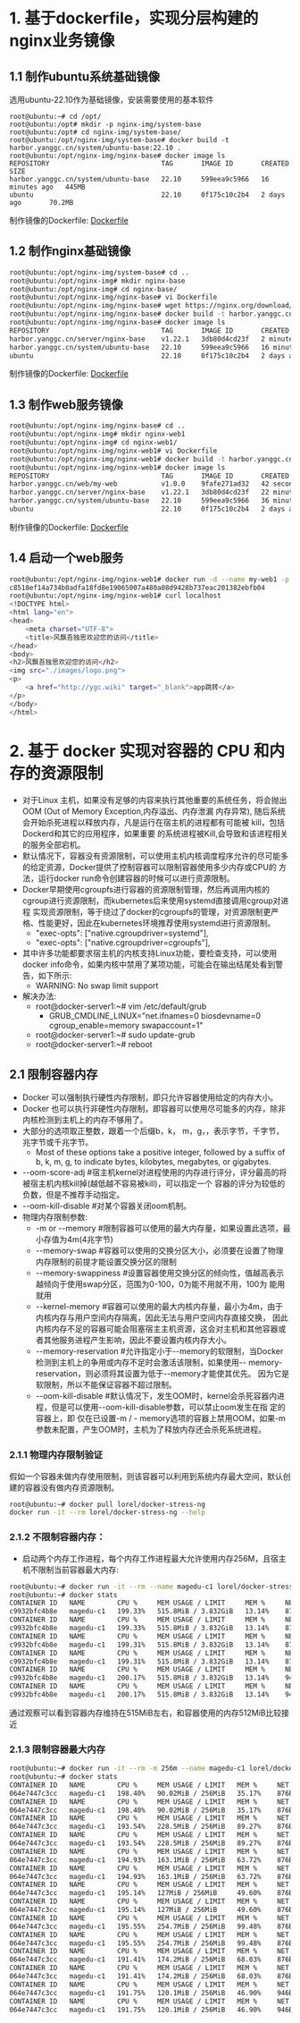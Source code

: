 # 1. 基于dockerfile，实现分层构建的nginx业务镜像 
## 1.1 制作ubuntu系统基础镜像
选用ubuntu-22.10作为基础镜像，安装需要使用的基本软件
```
root@ubuntu:~# cd /opt/
root@ubuntu:/opt# mkdir -p nginx-img/system-base
root@ubuntu:/opt# cd nginx-img/system-base/
root@ubuntu:/opt/nginx-img/system-base# docker build -t harbor.yanggc.cn/system/ubuntu-base:22.10 .
root@ubuntu:/opt/nginx-img/nginx-base# docker image ls
REPOSITORY                            TAG       IMAGE ID       CREATED          SIZE
harbor.yanggc.cn/system/ubuntu-base   22.10     599eea9c5966   16 minutes ago   445MB
ubuntu                                22.10     0f175c10c2b4   2 days ago       70.2MB
```
制作镜像的Dockerfile:
[Dockerfile](dockerfiles/system-base)

## 1.2 制作nginx基础镜像
```bash
root@ubuntu:/opt/nginx-img/system-base# cd ..
root@ubuntu:/opt/nginx-img# mkdir nginx-base
root@ubuntu:/opt/nginx-img# cd nginx-base/
root@ubuntu:/opt/nginx-img/nginx-base# vi Dockerfile
root@ubuntu:/opt/nginx-img/nginx-base# wget https://nginx.org/download/nginx-1.22.1.tar.gz
root@ubuntu:/opt/nginx-img/nginx-base# docker build -t harbor.yanggc.cn/server/nginx-base:v1.22.1 .
root@ubuntu:/opt/nginx-img/nginx-base# docker image ls
REPOSITORY                            TAG       IMAGE ID       CREATED          SIZE
harbor.yanggc.cn/server/nginx-base    v1.22.1   3db80d4cd23f   2 minutes ago    469MB
harbor.yanggc.cn/system/ubuntu-base   22.10     599eea9c5966   16 minutes ago   445MB
ubuntu                                22.10     0f175c10c2b4   2 days ago       70.2MB
```
制作镜像的Dockerfile:
[Dockerfile](dockerfiles/nginx-base)

## 1.3 制作web服务镜像
```bash
root@ubuntu:/opt/nginx-img/nginx-base# cd ..
root@ubuntu:/opt/nginx-img# mkdir nginx-web1
root@ubuntu:/opt/nginx-img# cd nginx-web1/
root@ubuntu:/opt/nginx-img/nginx-web1# vi Dockerfile
root@ubuntu:/opt/nginx-img/nginx-web1# docker build -t harbor.yanggc.cn/web/my-web:v1.0.0 .
root@ubuntu:/opt/nginx-img/nginx-web1# docker image ls
REPOSITORY                            TAG       IMAGE ID       CREATED          SIZE
harbor.yanggc.cn/web/my-web           v1.0.0    9fafe271ad32   42 seconds ago   474MB
harbor.yanggc.cn/server/nginx-base    v1.22.1   3db80d4cd23f   22 minutes ago   469MB
harbor.yanggc.cn/system/ubuntu-base   22.10     599eea9c5966   36 minutes ago   445MB
ubuntu                                22.10     0f175c10c2b4   2 days ago       70.2MB
```
制作镜像的Dockerfile:
[Dockerfile](dockerfiles/my-web)

## 1.4 启动一个web服务
```bash
root@ubuntu:/opt/nginx-img/nginx-web1# docker run -d --name my-web1 -p 80:80 harbor.yanggc.cn/web/my-web:v1.0.0
c8518ef14a734b0adfa18fd8e19065007a480a08d9428b737eac201382ebfb04
root@ubuntu:/opt/nginx-img/nginx-web1# curl localhost
<!DOCTYPE html>
<html lang="en">
<head>
    <meta charset="UTF-8">
    <title>风飘吾独思欢迎您的访问</title>
</head>
<body>
<h2>风飘吾独思欢迎您的访问</h2>
<img src="./images/logo.png">
<p>
    <a href="http://ygc.wiki" target="_blank">app跳转</a>
</p>
</body>
</html>
```
# 2. 基于 docker 实现对容器的 CPU 和内存的资源限制
* 对于Linux 主机，如果没有足够的内容来执行其他重要的系统任务，将会抛出 OOM (Out of Memory Exception,内存溢出、内存泄漏 内存异常), 随后系统会开始杀死进程以释放内存，凡是运行在宿主机的进程都有可能被 kill，包括Dockerd和其它的应用程序，如果重要 的系统进程被Kill,会导致和该进程相关的服务全部宕机。
* 默认情况下，容器没有资源限制，可以使用主机内核调度程序允许的尽可能多的给定资源，Docker提供了控制容器可以限制容器使用多少内存或CPU的 方法，运行docker run命令创建容器的时候可以进行资源限制。
* Docker早期使用cgroupfs进行容器的资源限制管理，然后再调用内核的cgroup进行资源限制，而kubernetes后来使用systemd直接调用cgroup对进程 实现资源限制，等于绕过了docker的cgroupfs的管理，对资源限制更严格、性能更好，因此在kubernetes环境推荐使用systemd进行资源限制。
  * "exec-opts": ["native.cgroupdriver=systemd"],
  * "exec-opts": ["native.cgroupdriver=cgroupfs"],
* 其中许多功能都要求宿主机的内核支持Linux功能，要检查支持，可以使用docker info命令，如果内核中禁用了某项功能，可能会在输出结尾处看到警 告，如下所示:
  * WARNING: No swap limit support
* 解决办法:
  * root@docker-server1:~# vim /etc/default/grub
    * GRUB_CMDLINE_LINUX="net.ifnames=0 biosdevname=0 cgroup_enable=memory swapaccount=1"
  * root@docker-server1:~# sudo update-grub
  * root@docker-server1:~# reboot

## 2.1 限制容器内存
* Docker 可以强制执行硬性内存限制，即只允许容器使用给定的内存大小。
* Docker 也可以执行非硬性内存限制，即容器可以使用尽可能多的内存，除非内核检测到主机上的内存不够用了。
* 大部分的选项取正整数，跟着一个后缀b，k， m，g，，表示字节，千字节，兆字节或千兆字节。
  * Most of these options take a positive integer, followed by a suffix of b, k, m, g, to indicate bytes, kilobytes, megabytes, or gigabytes.
* --oom-score-adj #宿主机kernel对进程使用的内存进行评分，评分最高的将被宿主机内核kill掉(越低越不容易被kill)，可以指定一个 容器的评分为较低的负数，但是不推荐手动指定。
* --oom-kill-disable #对某个容器关闭oom机制。
* 物理内存限制参数:
  * -m or --memory #限制容器可以使用的最大内存量，如果设置此选项，最小存值为4m(4兆字节)
  * --memory-swap #容器可以使用的交换分区大小，必须要在设置了物理内存限制的前提才能设置交换分区的限制
  * --memory-swappiness #设置容器使用交换分区的倾向性，值越高表示越倾向于使用swap分区，范围为0-100，0为能不用就不用，100为 能用就用
  * --kernel-memory #容器可以使用的最大内核内存量，最小为4m，由于内核内存与用户空间内存隔离，因此无法与用户空间内存直接交换， 因此内核内存不足的容器可能会阻塞宿主主机资源，这会对主机和其他容器或者其他服务进程产生影响，因此不要设置内核内存大小。
  * --memory-reservation #允许指定小于--memory的软限制，当Docker检测到主机上的争用或内存不足时会激活该限制，如果使用-- memory-reservation，则必须将其设置为低于--memory才能使其优先。 因为它是软限制，所以不能保证容器不超过限制。
  * --oom-kill-disable #默认情况下，发生OOM时，kernel会杀死容器内进程，但是可以使用--oom-kill-disable参数，可以禁止oom发生在指 定的容器上，即 仅在已设置-m / - memory选项的容器上禁用OOM，如果-m 参数未配置，产生OOM时，主机为了释放内存还会杀死系统进程。
### 2.1.1 物理内存限制验证
假如一个容器未做内存使用限制，则该容器可以利用到系统内存最大空间，默认创建的容器没有做内存资源限制。
```bash
root@ubuntu:~# docker pull lorel/docker-stress-ng
docker run -it --rm lorel/docker-stress-ng --help
```
### 2.1.2 不限制容器内存：
* 启动两个内存工作进程，每个内存工作进程最大允许使用内存256M，且宿主机不限制当前容器最大内存:
```bash
root@ubuntu:~# docker run -it --rm --name magedu-c1 lorel/docker-stress-ng --vm 2 --vm-bytes 256M
root@ubuntu:~# docker stats
CONTAINER ID   NAME        CPU %     MEM USAGE / LIMIT     MEM %     NET I/O     BLOCK I/O   PIDS
c9932bfc4b8e   magedu-c1   199.33%   515.8MiB / 3.832GiB   13.14%    876B / 0B   0B / 0B     5
CONTAINER ID   NAME        CPU %     MEM USAGE / LIMIT     MEM %     NET I/O     BLOCK I/O   PIDS
c9932bfc4b8e   magedu-c1   199.33%   515.8MiB / 3.832GiB   13.14%    876B / 0B   0B / 0B     5
CONTAINER ID   NAME        CPU %     MEM USAGE / LIMIT     MEM %     NET I/O     BLOCK I/O   PIDS
c9932bfc4b8e   magedu-c1   199.31%   515.8MiB / 3.832GiB   13.14%    876B / 0B   0B / 0B     5
CONTAINER ID   NAME        CPU %     MEM USAGE / LIMIT     MEM %     NET I/O     BLOCK I/O   PIDS
c9932bfc4b8e   magedu-c1   199.31%   515.8MiB / 3.832GiB   13.14%    876B / 0B   0B / 0B     5
CONTAINER ID   NAME        CPU %     MEM USAGE / LIMIT     MEM %     NET I/O     BLOCK I/O   PIDS
c9932bfc4b8e   magedu-c1   200.17%   515.8MiB / 3.832GiB   13.14%    946B / 0B   0B / 0B     5
CONTAINER ID   NAME        CPU %     MEM USAGE / LIMIT     MEM %     NET I/O     BLOCK I/O   PIDS
c9932bfc4b8e   magedu-c1   200.17%   515.8MiB / 3.832GiB   13.14%    946B / 0B   0B / 0B     5
```
通过观察可以看到容器内存维持在515MiB左右，和容器使用的内存512MiB比较接近

### 2.1.3 限制容器最大内存
```bash
root@ubuntu:~# docker run -it --rm -m 256m --name magedu-c1 lorel/docker-stress-ng --vm 2 --vm-bytes 256M
root@ubuntu:~# docker stats
CONTAINER ID   NAME        CPU %     MEM USAGE / LIMIT   MEM %     NET I/O     BLOCK I/O   PIDS
064e7447c3cc   magedu-c1   198.40%   90.02MiB / 256MiB   35.17%    876B / 0B   0B / 0B     5
CONTAINER ID   NAME        CPU %     MEM USAGE / LIMIT   MEM %     NET I/O     BLOCK I/O   PIDS
064e7447c3cc   magedu-c1   198.40%   90.02MiB / 256MiB   35.17%    876B / 0B   0B / 0B     5
CONTAINER ID   NAME        CPU %     MEM USAGE / LIMIT   MEM %     NET I/O     BLOCK I/O   PIDS
064e7447c3cc   magedu-c1   193.54%   228.5MiB / 256MiB   89.27%    876B / 0B   0B / 0B     5
CONTAINER ID   NAME        CPU %     MEM USAGE / LIMIT   MEM %     NET I/O     BLOCK I/O   PIDS
064e7447c3cc   magedu-c1   193.54%   228.5MiB / 256MiB   89.27%    876B / 0B   0B / 0B     5
CONTAINER ID   NAME        CPU %     MEM USAGE / LIMIT   MEM %     NET I/O     BLOCK I/O   PIDS
064e7447c3cc   magedu-c1   194.93%   163.1MiB / 256MiB   63.72%    876B / 0B   0B / 0B     5
CONTAINER ID   NAME        CPU %     MEM USAGE / LIMIT   MEM %     NET I/O     BLOCK I/O   PIDS
064e7447c3cc   magedu-c1   194.93%   163.1MiB / 256MiB   63.72%    876B / 0B   0B / 0B     5
CONTAINER ID   NAME        CPU %     MEM USAGE / LIMIT   MEM %     NET I/O     BLOCK I/O   PIDS
064e7447c3cc   magedu-c1   195.14%   127MiB / 256MiB     49.60%    876B / 0B   0B / 0B     5
CONTAINER ID   NAME        CPU %     MEM USAGE / LIMIT   MEM %     NET I/O     BLOCK I/O   PIDS
064e7447c3cc   magedu-c1   195.14%   127MiB / 256MiB     49.60%    876B / 0B   0B / 0B     5
CONTAINER ID   NAME        CPU %     MEM USAGE / LIMIT   MEM %     NET I/O     BLOCK I/O   PIDS
064e7447c3cc   magedu-c1   195.55%   254.7MiB / 256MiB   99.48%    876B / 0B   0B / 0B     5
CONTAINER ID   NAME        CPU %     MEM USAGE / LIMIT   MEM %     NET I/O     BLOCK I/O   PIDS
064e7447c3cc   magedu-c1   195.55%   254.7MiB / 256MiB   99.48%    876B / 0B   0B / 0B     5
CONTAINER ID   NAME        CPU %     MEM USAGE / LIMIT   MEM %     NET I/O     BLOCK I/O   PIDS
064e7447c3cc   magedu-c1   191.41%   174.2MiB / 256MiB   68.03%    876B / 0B   0B / 0B     5
CONTAINER ID   NAME        CPU %     MEM USAGE / LIMIT   MEM %     NET I/O     BLOCK I/O   PIDS
064e7447c3cc   magedu-c1   191.41%   174.2MiB / 256MiB   68.03%    876B / 0B   0B / 0B     5
CONTAINER ID   NAME        CPU %     MEM USAGE / LIMIT   MEM %     NET I/O     BLOCK I/O   PIDS
064e7447c3cc   magedu-c1   191.75%   120.1MiB / 256MiB   46.90%    946B / 0B   0B / 0B     5
CONTAINER ID   NAME        CPU %     MEM USAGE / LIMIT   MEM %     NET I/O     BLOCK I/O   PIDS
064e7447c3cc   magedu-c1   191.75%   120.1MiB / 256MiB   46.90%    946B / 0B   0B / 0B     5
```
